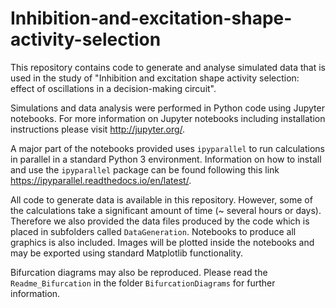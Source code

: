# Inhibition-and-excitation-shape-activity-selection
This repository contains code to generate and analyse simulated data that is used in the study of "Inhibition and excitation shape activity selection: effect of oscillations in a decision-making circuit".

Simulations and data analysis were performed in Python code using Jupyter notebooks. For more information on Jupyter notebooks including installation instructions please visit http://jupyter.org/. 

A major part of the notebooks provided uses `ipyparallel` to run calculations in parallel in a standard Python 3 environment.
Information on how to install and use the `ipyparallel` package can be found following this link https://ipyparallel.readthedocs.io/en/latest/.

All code to generate data is available in this repository. However, some of the calculations take a significant amount of time (~ several hours or days). Therefore we also provided the data files produced by the code which is placed in subfolders called `DataGeneration`. Notebooks to produce all graphics is also included. Images will be plotted inside the notebooks and may be exported using standard Matplotlib functionality.

Bifurcation diagrams may also be reproduced. Please read the `Readme_Bifurcation` in the folder `BifurcationDiagrams` for further information. 
